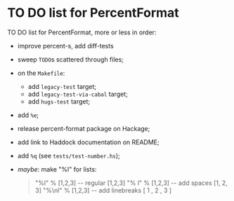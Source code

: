 TO DO list for PercentFormat
============================

TO DO list for PercentFormat, more or less in order:

* improve percent-s, add diff-tests

* sweep `TODO`s scattered through files;

* on the `Makefile`:
	- add `legacy-test` target;
	- add `legacy-test-via-cabal` target;
	- add `hugs-test` target;

* add `%e`;

* release percent-format package on Hackage;

* add link to Haddock documentation on README;

* add `%q` (see `tests/test-number.hs`);

* *maybe*: make "%l" for lists:

    > "%l" % [1,2,3] -- regular
    [1,2,3]
    > "% l" % [1,2,3] -- add spaces
    [1, 2, 3]
    > "%\nl" % [1,2,3] -- add linebreaks
    [ 1
    , 2
    , 3 ]

